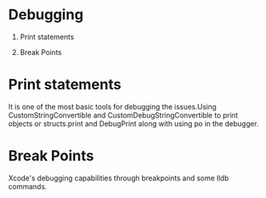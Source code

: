 # Debugging

1) Print statements

2) Break Points




# Print statements

It is one of the most basic tools for debugging the issues.Using CustomStringConvertible and CustomDebugStringConvertible to print objects or structs.print and DebugPrint along with using po in the debugger.


# Break Points

Xcode's debugging capabilities through breakpoints and some lldb commands.

